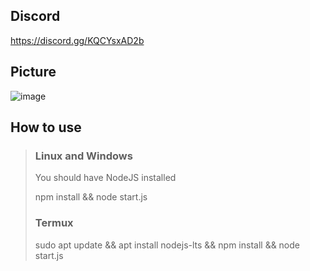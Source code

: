 ## Discord
https://discord.gg/KQCYsxAD2b

## Picture
![image](https://user-images.githubusercontent.com/97077459/159224877-ab364ae4-cdf2-4424-9ac4-49a9315badb5.png)

## How to use
> ### **Linux and Windows**
>
> You should have NodeJS installed
>
> npm install && node start.js
>
> ### **Termux**
>
> sudo apt update && apt install nodejs-lts && npm install && node start.js
